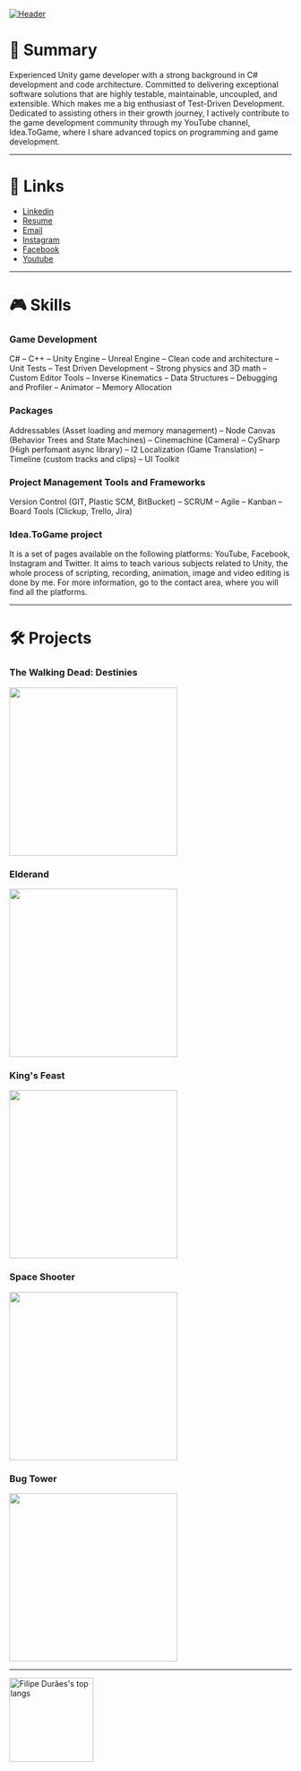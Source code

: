 [![Header](https://media.licdn.com/dms/image/D4D16AQGwzOOXLgbHCg/profile-displaybackgroundimage-shrink_350_1400/0/1676319341287?e=1703116800&v=beta&t=LeQasWt5NAv-iouyQZsUWPZD11QsOCCDygaBsbctrIE "Header")](https://www.linkedin.com/in/filipeduraes/)

<h1> 👋 Summary </h1>
<p> Experienced Unity game developer with a strong background in C# development and code architecture. Committed to delivering exceptional software solutions that are highly testable, maintainable, uncoupled, and extensible. Which makes me a big enthusiast of Test-Driven Development. Dedicated to assisting others in their growth journey, I actively contribute to the game development community through my YouTube channel, Idea.ToGame, where I share advanced topics on programming and game development.</p>

<hr>

<h1> 🔗 Links </h1>
<ul>
	<li><a href="https://linkedin.com/in/filipeduraes">Linkedin</a></li>
	<li><a href="https://docs.google.com/document/d/1OKDtC-3HZkMl0UDSecgIhoPy1KSJlCXn/edit?usp=sharing&ouid=110463737715910575626&rtpof=true&sd=true">Resume</a></li>
	<li><a href="mailto:filipehdduraes@gmail.com">Email</a></li>
	<li><a href="https://www.instagram.com/idea.togame">Instagram</a></li>
    	<li><a href="https://facebook.com/idea.togame">Facebook</a></li>
    	<li><a href="https://www.youtube.com/channel/UCoLD9_rZpGvsr-7PoV0ynRw">Youtube</a></li>
</ul>

<hr>

<h1> 🎮 Skills </h1>
<h3> Game Development </h3>
<p> C# – C++ – Unity Engine – Unreal Engine – Clean code and architecture – Unit Tests – Test Driven Development – Strong physics and 3D math – Custom Editor Tools – Inverse Kinematics – Data Structures – Debugging and Profiler – Animator – Memory Allocation</p>

<h3> Packages </h3>
<p> Addressables (Asset loading and memory management) – Node Canvas (Behavior Trees and State Machines) – Cinemachine (Camera) – CySharp (High perfomant async library) – I2 Localization (Game Translation) – Timeline (custom tracks and clips) – UI Toolkit</p>

<h3> Project Management Tools and Frameworks </h3>
<p> Version Control (GIT, Plastic SCM, BitBucket) – SCRUM – Agile – Kanban – Board Tools (Clickup, Trello, Jira)</p>

<h3> Idea.ToGame project </h3>
<p> It is a set of pages available on the following platforms: YouTube, Facebook, Instagram and Twitter. It aims to teach various subjects related to Unity, the whole process of scripting, recording, animation, image and video editing is done by me. For more information, go to the contact area, where you will find all the platforms.</p>

<hr>

<h1> 🛠️ Projects </h1>

<h3>The Walking Dead: Destinies</h3>
<a href="https://www.twddestinies.com"><img src="https://www.twddestinies.com/wp-content/webp-express/webp-images/uploads/2023/06/WDD_HeroArt_3840x2160.jpg.webp" height = "300"/></a>

<h3>Elderand</h3>
<a href="http://www.elderand.com/en-us"><img src="https://cdn.akamai.steamstatic.com/steam/apps/1413660/capsule_616x353.jpg?t=1687891683" height = "300"/></a>

<h3>King's Feast</h3>
<a href="https://drive.google.com/drive/u/1/folders/1YDijtJw95L66P2Kt3bmvcjmWDmi7Neaf"><img src="https://media.licdn.com/dms/image/D4D2DAQGr3s-AK_GJwg/profile-treasury-image-shrink_800_800/0/1684437431867?e=1698008400&v=beta&t=SeEqIdN-pENtiBPHpHFOhuQMmkbz0trrdEo6bTNnxCk" height = "300"/></a>

<h3>Space Shooter</h3>
<a href="https://play.unity.com/mg/other/generic-space-shooter"><img src="https://play-static.unity.com/20230606/p/images/db6a88a8-97b2-4713-9f64-49b5c0654068_image_2023_06_06_021718560.png" height = "300"/></a>

<h3>Bug Tower</h3>
<a href="https://gamejolt.com/games/bugtower/574576"><img src="https://m.gjcdn.net/game-screenshot/700/5280269-rn2gyxtw-v4.webp" height = "300"/></a>

<hr>

<img src="https://github-readme-stats.vercel.app/api/top-langs/?username=filipeduraes&hide=Makefile&layout=compact&theme=dracula" height="150" alt="Filipe Durães's top langs" />
